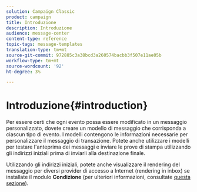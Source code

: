 ```yaml
---
solution: Campaign Classic
product: campaign
title: Introduzione
description: Introduzione
audience: message-center
content-type: reference
topic-tags: message-templates
translation-type: tm+mt
source-git-commit: 972885c3a38bcd3a260574bacbb3f507e11ae05b
workflow-type: tm+mt
source-wordcount: '92'
ht-degree: 3%

---
```



# Introduzione{#introduction}

Per essere certi che ogni evento possa essere modificato in un messaggio personalizzato, dovete creare un modello di messaggio che corrisponda a ciascun tipo di evento. I modelli contengono le informazioni necessarie per personalizzare il messaggio di transazione. Potete anche utilizzare i modelli per testare l&#39;anteprima dei messaggi e inviare le prove di stampa utilizzando gli indirizzi iniziali prima di inviarli alla destinazione finale.

Utilizzando gli indirizzi iniziali, potete anche visualizzare il rendering del messaggio per diversi provider di accesso a Internet (rendering in inbox) se installate il modulo **Condizione** (per ulteriori informazioni, consultate [questa sezione](../../delivery/using/about-deliverability.md)).
